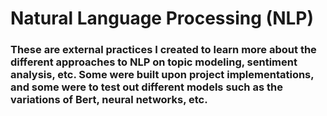 # Natural Language Processing (NLP)
### These are external practices I created to learn more about the different approaches to NLP on topic modeling, sentiment analysis, etc. Some were built upon project implementations, and some were to test out different models such as the variations of Bert, neural networks, etc.
